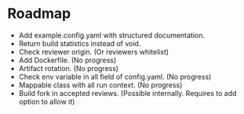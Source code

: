 # Roadmap

- Add example.config.yaml with structured documentation.
- Return build statistics instead of void.
- Check reviewer origin. (Or reviewers whitelist)
- Add Dockerfile. (No progress)
- Artifact rotation. (No progress)
- Check env variable in all field of config.yaml. (No progress)
- Mappable class with all run context. (No progress)
- Build fork in accepted reviews. (Possible internally. Requires to add option
  to allow it)
